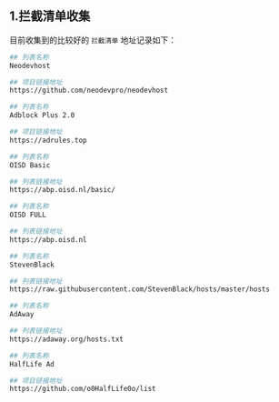 ## 1.拦截清单收集

目前收集到的比较好的 `拦截清单` 地址记录如下：  

```bash
## 列表名称
Neodevhost

## 项目链接地址
https://github.com/neodevpro/neodevhost
```

```bash
## 列表名称
Adblock Plus 2.0

## 项目链接地址
https://adrules.top
```

```bash
## 列表名称
OISD Basic

## 列表链接地址
https://abp.oisd.nl/basic/
```

```bash
## 列表名称
OISD FULL

## 列表链接地址
https://abp.oisd.nl
```

```bash
## 列表名称
StevenBlack

## 列表链接地址
https://raw.githubusercontent.com/StevenBlack/hosts/master/hosts
```

```bash
## 列表名称
AdAway

## 列表链接地址
https://adaway.org/hosts.txt
```

```bash
## 列表名称
HalfLife Ad

## 项目链接地址
https://github.com/o0HalfLife0o/list
```